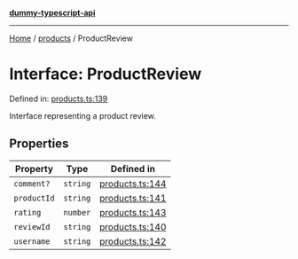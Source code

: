 [**dummy-typescript-api**](../../README.md)

***

[Home](../../README.md) / [products](../README.md) / ProductReview

# Interface: ProductReview

Defined in: [products.ts:139](https://github.com/typedoc2md/dummy-typescript-api/blob/main/src/products.ts#L139)

Interface representing a product review.

## Properties

| Property | Type | Defined in |
| ------ | ------ | ------ |
| <a id="comment"></a> `comment?` | `string` | [products.ts:144](https://github.com/typedoc2md/dummy-typescript-api/blob/main/src/products.ts#L144) |
| <a id="productid"></a> `productId` | `string` | [products.ts:141](https://github.com/typedoc2md/dummy-typescript-api/blob/main/src/products.ts#L141) |
| <a id="rating"></a> `rating` | `number` | [products.ts:143](https://github.com/typedoc2md/dummy-typescript-api/blob/main/src/products.ts#L143) |
| <a id="reviewid"></a> `reviewId` | `string` | [products.ts:140](https://github.com/typedoc2md/dummy-typescript-api/blob/main/src/products.ts#L140) |
| <a id="username"></a> `username` | `string` | [products.ts:142](https://github.com/typedoc2md/dummy-typescript-api/blob/main/src/products.ts#L142) |
